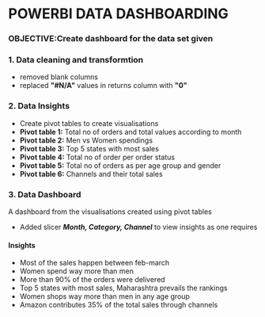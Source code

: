 # POWERBI DATA DASHBOARDING

### OBJECTIVE:Create dashboard for the data set given
### 1. Data cleaning and transformtion
* removed blank columns
* replaced **"#N/A"** values in returns column with **"0"**

### 2. Data Insights
* Create pivot tables to create visualisations
* **Pivot table 1:** Total no of orders and total values according to month
* **Pivot table 2:** Men vs Women spendings
* **Pivot table 3:** Top 5 states with most sales
* **Pivot table 4:** Total no of order per order status
* **Pivot table 5:** Total no of orders as per age group and gender
* **Pivot table 6:** Channels and their total sales

### 3. Data Dashboard
A dashboard from the visualisations created using pivot tables
* Added slicer **_Month, Category, Channel_** to view insights as one requires
#### Insights
* Most of the sales happen between feb-march
* Women spend way more than men
* More than 90% of the orders were delivered
* Top 5 states with most sales, Maharashtra prevails the rankings
* Women shops way more than men in any age group
* Amazon contributes 35% of the total sales through channels

  

